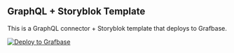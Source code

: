 ## GraphQL + Storyblok Template

This is a GraphQL connector + Storyblok template that deploys to Grafbase.

[![Deploy to Grafbase](https://grafbase.com/button)](https://app.grafbase.com/new?template=Storyblok&source=https%3A%2F%2Fgithub.com%2Fgrafbase%2Fgrafbase%2Ftree%2Fmain%2Ftemplates%2Fgraphql-storyblok)
